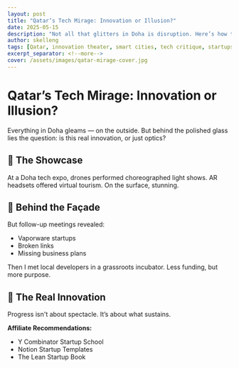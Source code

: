 ```yaml
---
layout: post
title: "Qatar’s Tech Mirage: Innovation or Illusion?"
date: 2025-05-15
description: "Not all that glitters in Doha is disruption. Here’s how to spot real innovation from a polished façade."
author: skelleng
tags: [Qatar, innovation theater, smart cities, tech critique, startups]
excerpt_separator: <!--more-->
cover: /assets/images/qatar-mirage-cover.jpg
---
```


# Qatar’s Tech Mirage: Innovation or Illusion?

Everything in Doha gleams — on the outside. But behind the polished glass lies the question: is this real innovation, or just optics?

<!--more-->

## 🌟 The Showcase

At a Doha tech expo, drones performed choreographed light shows. AR headsets offered virtual tourism. On the surface, stunning.

## 🧱 Behind the Façade

But follow-up meetings revealed:
- Vaporware startups  
- Broken links  
- Missing business plans

Then I met local developers in a grassroots incubator. Less funding, but more purpose.

## 🧠 The Real Innovation

Progress isn't about spectacle. It’s about what sustains.

**Affiliate Recommendations:**  
- Y Combinator Startup School  
- Notion Startup Templates  
- The Lean Startup Book
